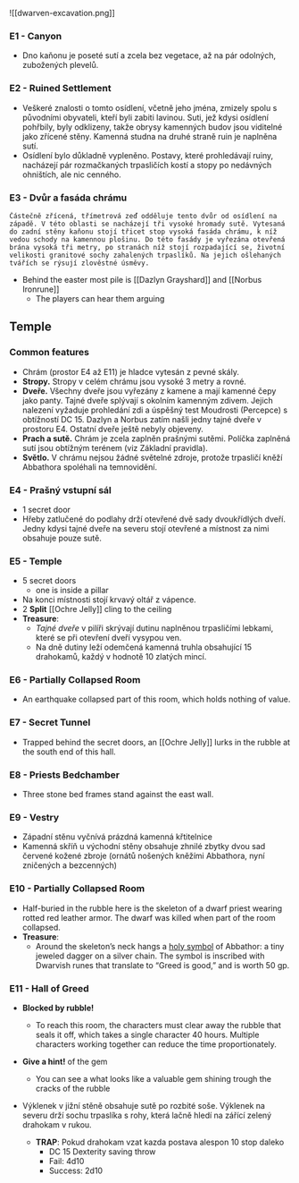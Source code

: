 ![[dwarven-excavation.png]]

### E1 - Canyon
- Dno kaňonu je poseté sutí a zcela bez vegetace, až na pár odolných, zubožených plevelů.
### E2 - Ruined Settlement
- Veškeré znalosti o tomto osídlení, včetně jeho jména, zmizely spolu s původními obyvateli, kteří byli zabiti lavinou. Suti, jež kdysi osídlení pohřbily, byly odklizeny, takže obrysy kamenných budov jsou viditelné jako zřícené stěny. Kamenná studna na druhé straně ruin je naplněna sutí.
- Osídlení bylo důkladně vypleněno. Postavy, které prohledávají ruiny, nacházejí pár rozmačkaných trpasličích kostí a stopy po nedávných ohništích, ale nic cenného.
### E3 - Dvůr a fasáda chrámu
```
Částečně zřícená, třímetrová zeď odděluje tento dvůr od osídlení na západě. V této oblasti se nacházejí tři vysoké hromady sutě. Vytesaná do zadní stěny kaňonu stojí třicet stop vysoká fasáda chrámu, k níž vedou schody na kamennou plošinu. Do této fasády je vyřezána otevřená brána vysoká tři metry, po stranách níž stojí rozpadající se, životní velikosti granitové sochy zahalených trpaslíků. Na jejich ošlehaných tvářích se rýsují zlověstné úsměvy.
```

- Behind the easter most pile is [[Dazlyn Grayshard]] and [[Norbus Ironrune]]
	- The players can hear them arguing


## Temple
### Common features
- Chrám (prostor E4 až E11) je hladce vytesán z pevné skály.
- **Stropy.** Stropy v celém chrámu jsou vysoké 3 metry a rovné.
- **Dveře.** Všechny dveře jsou vyřezány z kamene a mají kamenné čepy jako panty. Tajné dveře splývají s okolním kamenným zdivem. Jejich nalezení vyžaduje prohledání zdi a úspěšný test Moudrosti (Percepce) s obtížností DC 15. Dazlyn a Norbus zatím našli jedny tajné dveře v prostoru E4. Ostatní dveře ještě nebyly objeveny.
- **Prach a sutě.** Chrám je zcela zaplněn prašnými sutěmi. Políčka zaplněná sutí jsou obtížným terénem (viz Základní pravidla).
- **Světlo.** V chrámu nejsou žádné světelné zdroje, protože trpasličí kněží Abbathora spoléhali na temnovidění.

### E4 - Prašný vstupní sál
- 1 secret door
- Hřeby zatlučené do podlahy drží otevřené dvě sady dvoukřídlých dveří. Jedny kdysi tajné dveře na severu stojí otevřené a místnost za nimi obsahuje pouze sutě.

### E5 - Temple
- 5 secret doors
	- one is inside a pillar
- Na konci místnosti stojí krvavý oltář z vápence.
- 2 **Split** [[Ochre Jelly]] cling to the ceiling
- **Treasure**: 
	- *Tajné dveře* v pilíři skrývají dutinu naplněnou trpasličími lebkami, které se při otevření dveří vysypou ven.
	- Na dně dutiny leží odemčená kamenná truhla obsahující 15 drahokamů, každý v hodnotě 10 zlatých mincí.

### E6 - Partially Collapsed Room
- An earthquake collapsed part of this room, which holds nothing of value.

### E7 - Secret Tunnel
- Trapped behind the secret doors, an [[Ochre Jelly]] lurks in the rubble at the south end of this hall.

### E8 - Priests Bedchamber
- Three stone bed frames stand against the east wall.

### E9 - Vestry
- Západní stěnu vyčnívá prázdná kamenná křtitelnice
- Kamenná skříň u východní stěny obsahuje zhnilé zbytky dvou sad červené kožené zbroje (ornátů nošených kněžími Abbathora, nyní zničených a bezcenných)

### E10 - Partially Collapsed Room
- Half-buried in the rubble here is the skeleton of a dwarf priest wearing rotted red leather armor. The dwarf was killed when part of the room collapsed.
- **Treasure**:
	- Around the skeleton’s neck hangs a [holy symbol](https://www.dndbeyond.com/equipment/213-holy-symbol) of Abbathor: a tiny jeweled dagger on a silver chain. The symbol is inscribed with Dwarvish runes that translate to “Greed is good,” and is worth 50 gp.

### E11 - Hall of Greed
- **Blocked by rubble!**
	- To reach this room, the characters must clear away the rubble that seals it off, which takes a single character 40 hours. Multiple characters working together can reduce the time proportionately.

- **Give a hint!** of the gem
	- You can see a what looks like a valuable gem shining trough the cracks of the rubble

- Výklenek v jižní stěně obsahuje sutě po rozbité soše. Výklenek na severu drží sochu trpaslíka s rohy, která lačně hledí na zářící zelený drahokam v rukou.
	- **TRAP**: Pokud drahokam vzat kazda postava alespon 10 stop daleko
		- DC 15 Dexterity saving throw
		- Fail: 4d10
		- Success: 2d10